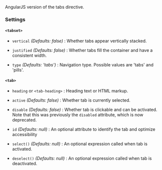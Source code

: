 AngularJS version of the tabs directive.

### Settings ###

#### `<tabset>` ####

 * `vertical`
 	_(Defaults: false)_ :
 	Whether tabs appear vertically stacked.

 * `justified`
 	_(Defaults: false)_ :
 	Whether tabs fill the container and have a consistent width.

 * `type`
 	_(Defaults: 'tabs')_ :
 	Navigation type. Possible values are 'tabs' and 'pills'.

#### `<tab>` ####

 * `heading` or `<tab-heading>`
 	:
 	Heading text or HTML markup.

 * `active` <i class="glyphicon glyphicon-eye-open"></i>
 	_(Defaults: false)_ :
 	Whether tab is currently selected.
 
 * `disable` <i class="glyphicon glyphicon-eye-open"></i>
    _(Defaults: false)_ :
    Whether tab is clickable and can be activated.
    Note that this was previously the `disabled` attribute, which is now deprecated.

 * `id` 
 	_(Defaults: null)_ :
 	An optional attribute to identify the tab and optimize accessibility 

 * `select()`
 	_(Defaults: null)_ :
 	An optional expression called when tab is activated.
    
 * `deselect()`
 	_(Defaults: null)_ :
 	An optional expression called when tab is deactivated.

